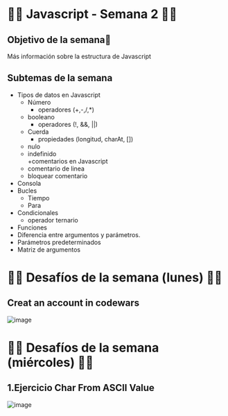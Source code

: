 # :technologist: Javascript - Semana 2 :technologist: 
## Objetivo de la semana🏁  
Más información sobre la estructura de Javascript  
## Subtemas de la semana  
+ Tipos de datos en Javascript  
  - Número  
    - operadores (+,-,/,*)  
  - booleano  
    - operadores (!, &&, ||)  
  - Cuerda  
    - propiedades (longitud, charAt, [])  
  - nulo  
  - indefinido  
+comentarios en Javascript  
  - comentario de linea  
  - bloquear comentario  
+ Consola  
+ Bucles  
  - Tiempo  
  - Para  
+ Condicionales
  - operador ternario
+ Funciones  
+ Diferencia entre argumentos y parámetros.  
+ Parámetros predeterminados  
+ Matriz de argumentos  
# :technologist: Desafíos de la semana (lunes) :technologist:  
## Creat an account in codewars  

![image](https://user-images.githubusercontent.com/103481905/180944877-b7f11da2-288e-4574-bd3f-225f5ea591b2.png)  


# :technologist: Desafíos de la semana (miércoles) :technologist:  
## 1.Ejercicio Char From ASCII Value  
![image](https://user-images.githubusercontent.com/103481905/181399332-24090649-fced-474c-9798-077beead5312.png)  





    

    

